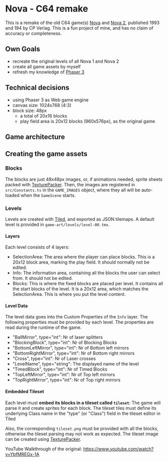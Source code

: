 # Nova - C64 remake

This is a remake of the old C64 game(s) [Nova](https://www.lemon64.com/game/nova) and [Nova 2](https://www.lemon64.com/game/nova-2), published 1993 and 194 by CP Verlag. This is a
fun project of mine, and has no claim of accuracy or completeness.

## Own Goals

- recreate the original levels of all Nova 1 and Nova 2
- create all game assets by myself
- refresh my knowledge of [Phaser 3](https://phaser.io/)


## Technical decisions

- using Phaser 3 as Web game engine
- canvas size: 1024x768 (4:3)
- block size: 48px
	- a total of 20x16 blocks
	- play field area is 20x12 blocks (960x576px), as the original game

## Game architecture


## Creating the game assets

### Blocks

The blocks are just 48x48px images, or, if animations needed,
sprite sheets packed with [TexturePacker](https://www.codeandweb.com/texturepacker).
Then, the images are registered in `src/Constants.ts` in the `GAME_IMAGES` object, where they all will
be auto-loaded when the `GameScene` starts.

### Levels

Levels are created with [Tiled](https://www.mapeditor.org/), and exported as JSON tilemaps.
A default level is provided in `game-art/levels/level-00.tmx`.

#### Layers

Each level consists of 4 layers:

- SelectionArea: The area where the player can place blocks. This is a 20x12 block area, marking the play field.
  It should normally not be edited.
- Info: The information area, containing all the blocks the user can select from. It should not be edited.
- Blocks: This is where the fixed blocks are placed per level. It contains all the start blocks of the level.
  It is a 20x12 area, which matches the SelectionArea. This is where you put the level content.

#### Level Data

The level data goes into the Custom Properties of the `Info` layer. The following properties must be
provided by each level. The properties are read during the runtime of the game.

- "BallMirror", type="int": Nr of laser splitters
- "BlockingBlock", type="int": Nr of Blocking Blocks
- "BottomLeftMirror", type="int": Nr of Bottom left mirrors
- "BottomRightMirror", type="int": Nr of Bottom right mirrors
- "Cross", type="int": Nr of Laser crosses
- "LevelName", type="string": The displayed name of the level
- "TimedBlock", type="int": Nr of Timed Blocks
- "TopLeftMirror", type="int": Nr of Top left mirrors
- "TopRightMirror", type="int": Nr of Top right mirrors

#### Embedded Tileset

Each level must **embed its blocks in a tileset called `tileset`**: The game will parse it and
create sprites for each block. The tileset tiles must define its underlying Class name in the
"type" (or "Class") field in the tileset editor in Tiled

Also, the corresponding `tileset.png` must be provided with all the blocks, otherwise the
tileset parsing may not work as expected. The tileset image can be created using [TexturePacker](https://www.codeandweb.com/texturepacker).


YouTube Walkthrough of the original:
https://www.youtube.com/watch?v=YbfMREGx-1A



